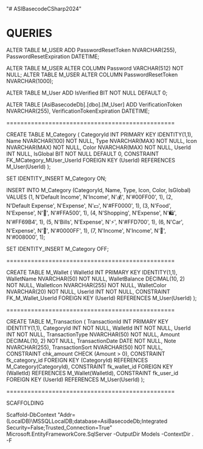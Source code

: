 "# ASIBasecodeCSharp2024" 

QUERIES
================================================


ALTER TABLE M_USER
ADD PasswordResetToken NVARCHAR(255),
    PasswordResetExpiration DATETIME;

ALTER TABLE M_USER
ALTER COLUMN Password VARCHAR(512) NOT NULL;
ALTER TABLE M_USER
ALTER COLUMN PasswordResetToken NVARCHAR(1000);

ALTER TABLE M_User
ADD IsVerified BIT NOT NULL DEFAULT 0;

ALTER TABLE [AsiBasecodeDb].[dbo].[M_User]
ADD VerificationToken NVARCHAR(255),
    VerificationTokenExpiration DATETIME;


================================================


CREATE TABLE M_Category (
    CategoryId INT PRIMARY KEY IDENTITY(1,1),
    Name NVARCHAR(100) NOT NULL,
    Type NVARCHAR(MAX) NOT NULL,
    Icon NVARCHAR(MAX) NOT NULL,
    Color NVARCHAR(MAX) NOT NULL,
    UserId INT NULL,
    IsGlobal BIT NOT NULL DEFAULT 0,
    CONSTRAINT FK_MCategory_MUser_UserId FOREIGN KEY (UserId) REFERENCES M_User(UserId)
);

SET IDENTITY_INSERT M_Category ON;

INSERT INTO M_Category (CategoryId, Name, Type, Icon, Color, IsGlobal)
VALUES 
    (1, N'Default Income', N'Income', N'💰', N'#00FF00', 1),
    (2, N'Default Expense', N'Expense', N'💵', N'#FF0000', 1),
    (3, N'Food', N'Expense', N'🍕', N'#FFA500', 1),
    (4, N'Shopping', N'Expense', N'🛍️', N'#FF69B4', 1),
    (5, N'Bills', N'Expense', N'⚡', N'#FFD700', 1),
    (6, N'Car', N'Expense', N'🚗', N'#0000FF', 1),
    (7, N'Income', N'Income', N'💸', N'#008000', 1);

SET IDENTITY_INSERT M_Category OFF;


================================================


CREATE TABLE M_Wallet (
    WalletId INT PRIMARY KEY IDENTITY(1,1),
    WalletName NVARCHAR(50) NOT NULL,
    WalletBalance DECIMAL(10, 2) NOT NULL,
    WalletIcon NVARCHAR(255) NOT NULL,
    WalletColor NVARCHAR(20) NOT NULL,
    UserId INT NOT NULL,
    CONSTRAINT FK_M_Wallet_UserId FOREIGN KEY (UserId) REFERENCES M_User(UserId)
); 


================================================


CREATE TABLE M_Transaction (
    TransactionId INT PRIMARY KEY IDENTITY(1,1),
    CategoryId INT NOT NULL,
    WalletId INT NOT NULL,
    UserId INT NOT NULL,
    TransactionType NVARCHAR(50) NOT NULL,
    Amount DECIMAL(10, 2) NOT NULL,
    TransactionDate DATE NOT NULL,
    Note NVARCHAR(255),
    TransactionSort NVARCHAR(50) NOT NULL,
    CONSTRAINT chk_amount CHECK (Amount > 0),
    CONSTRAINT fk_category_id FOREIGN KEY (CategoryId) REFERENCES M_Category(CategoryId),
    CONSTRAINT fk_wallet_id FOREIGN KEY (WalletId) REFERENCES M_Wallet(WalletId),
    CONSTRAINT fk_user_id FOREIGN KEY (UserId) REFERENCES M_User(UserId)
); 


================================================

SCAFFOLDING 

Scaffold-DbContext "Addr=(LocalDB)\MSSQLLocalDB;database=AsiBasecodeDb;Integrated Security=False;Trusted_Connection=True" Microsoft.EntityFrameworkCore.SqlServer -OutputDir Models -ContextDir . -F

